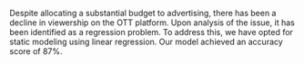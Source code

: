 Despite allocating a substantial budget to advertising, there has been a decline in viewership on the OTT platform. Upon analysis of the issue, it has been identified as a regression problem. To address this, we have opted for static modeling using linear regression. Our model achieved an accuracy score of 87%.
